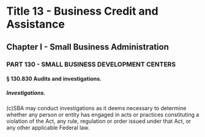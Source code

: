 
# Title 13 - Business Credit and Assistance
## Chapter I - Small Business Administration
### PART 130 - SMALL BUSINESS DEVELOPMENT CENTERS
#### § 130.830 Audits and investigations.
##### Investigations.

(c)SBA may conduct investigations as it deems necessary to determine whether any person or entity has engaged in acts or practices constituting a violation of the Act, any rule, regulation or order issued under that Act, or any other applicable Federal law.
